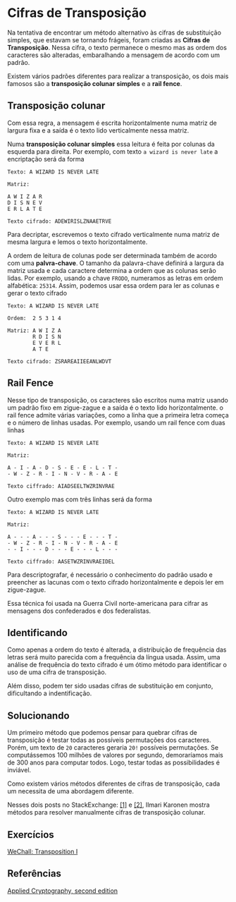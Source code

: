 # Cifras de Transposição
Na tentativa de encontrar um método alternativo às cifras de substituição simples, que estavam se tornando frágeis, foram criadas as __Cifras de Transposição__. Nessa cifra, o texto permanece o mesmo mas as ordem dos caracteres são alteradas, embaralhando a mensagem de acordo com um padrão.

Existem vários padrões diferentes para realizar a transposição, os dois mais famosos são a __transposição colunar simples__ e a __rail fence__.

## Transposição colunar

Com essa regra, a mensagem é escrita horizontalmente numa matriz de largura fixa e a saída é o texto lido verticalmente nessa matriz.

Numa __transposição colunar simples__ essa leitura é feita por colunas da esquerda para direita. Por exemplo, com texto `a wizard is never late` a encriptação será da forma

```
Texto: A WIZARD IS NEVER LATE

Matriz:

A W I Z A R
D I S N E V
E R L A T E

Texto cifrado: ADEWIRISLZNAAETRVE
```

Para decriptar, escrevemos o texto cifrado verticalmente numa matriz de mesma largura e lemos o texto horizontalmente.

A ordem de leitura de colunas pode ser determinada também de acordo com uma __palvra-chave__. O tamanho da palavra-chave definirá a largura da matriz usada e cada caractere determina a ordem que as colunas serão lidas. Por exemplo, usando a chave `FRODO`, numeramos as letras em ordem alfabética: `25314`. Assim, podemos usar essa ordem para ler as colunas e gerar o texto cifrado
```
Texto: A WIZARD IS NEVER LATE

Ordem:  2 5 3 1 4

Matriz: A W I Z A
        R D I S N
        E V E R L
        A T E

Texto cifrado: ZSRAREAIIEEANLWDVT
```
## Rail Fence

Nesse tipo de transposição, os caracteres são escritos numa matriz usando um padrão fixo em zigue-zague e a saída é o texto lido horizontalmente. o rail fence admite várias variações, como a linha que a primeira letra começa e o número de linhas usadas. Por exemplo, usando um rail fence com duas linhas

```
Texto: A WIZARD IS NEVER LATE

Matriz:

A - I - A - D - S - E - E - L - T -
- W - Z - R - I - N - V - R - A - E

Texto ciffrado: AIADSEELTWZRINVRAE
```

Outro exemplo mas com três linhas será da forma
```
Texto: A WIZARD IS NEVER LATE

Matriz:

A - - - A - - - S - - - E - - - T -
- W - Z - R - I - N - V - R - A - E
- - I - - - D - - - E - - - L - - -

Texto ciffrado: AASETWZRINVRAEIDEL
```
Para descriptografar, é necessário o conhecimento do padrão usado e preencher as lacunas com o texto cifrado horizontalmente e depois ler em zigue-zague.

Essa técnica foi usada na Guerra Civil norte-americana para cifrar as mensagens dos confederados e dos federalistas.

## Identificando
Como apenas a ordem do texto é alterada, a distribuição de frequência das letras será muito parecida com a frequência da língua usada. Assim, uma análise de frequência do texto cifrado é um ótimo método para identificar o uso de uma cifra de transposição.

Além disso, podem ter sido usadas cifras de substituição em conjunto, dificultando a indentificação.

## Solucionando
Um primeiro método que podemos pensar para quebrar cifras de transposição é testar todas as possíveis permutações dos caracteres. Porém, um texto de `20` caracteres geraria `20!` possíveis permutações. Se computássemos 100 milhões de valores por segundo, demoraríamos mais de 300 anos para computar todos. Logo, testar todas as possibilidades é inviável.

Como existem vários métodos diferentes de cifras de transposição, cada um necessita de uma abordagem diferente.

Nesses dois posts no StackExchange: [[1]](https://crypto.stackexchange.com/questions/40119/how-to-solve-columnar-transposition-cipher-without-a-key) e [[2]](https://crypto.stackexchange.com/questions/1550/obtaining-the-key-length-of-a-columnar-transposition-given-a-known-plaintext-wo/1578#1578), Ilmari Karonen mostra métodos para resolver manualmente cifras de transposição colunar. 

## Exercícios

[WeChall: Transposition I ](https://www.wechall.net/challenge/training/crypto/transposition1/index.php)

## Referências

[Applied Cryptography, second edition](https://doc.lagout.org/security/Crypto/%28eBook%29%20Bruce%20Schneier%20-%20Applied%20Cryptography%2C%20Second%20Edition%20-%20John%20Wiley%20%26%20Sons%20%5BISBN0471128457%5D.pdf)
